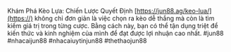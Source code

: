 Khám Phá Kèo Lựa: Chiến Lược Quyết Định
[https://jun88.ag/keo-lua/](https://) không chỉ đơn giản là việc chọn ra kèo dễ thắng mà còn là tìm kiếm giá trị trong từng cược. Bằng cách này, bạn có thể tận dụng triệt để kiến thức và kinh nghiệm của mình để đạt được lợi nhuận cao nhất.
#jun88 #nhacaijun88 #nhacaiuytinjun88 #thethaojun88 